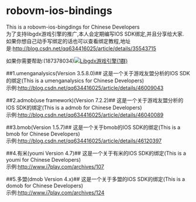 # robovm-ios-bindings #
This is a robovm-ios-bingdings for Chinese Developers  
为了支持libgdx游戏引擎的推广,本人会定期编写IOS SDK绑定,并且分享给大家.  
如果你想自己动手写绑定的话也可以查看绑定教程,地址是:http://blog.csdn.net/qq634416025/article/details/35543715

如果你需要帮助:(187378034)<a target="_blank" href="http://shang.qq.com/wpa/qunwpa?idkey=af5f189bdfd10974dcf3f549ed2209fdc51e166da3b03d06705419896501d1c5"><img border="0" src="http://pub.idqqimg.com/wpa/images/group.png" alt="Libgdx游戏引擎(1群)" title="Libgdx游戏引擎(1群)"></a>

##1.umenganalysics(Version 3.5.8.0)##
这是一个关于游戏友盟分析的IOS SDK的绑定(This is a umenganalysics for Chinese Developers)  
示例:http://blog.csdn.net/qq634416025/article/details/46009043

##2.admob(use framework)(Version 7.2.2)##
这是一个关于游戏友盟分析的IOS SDK的绑定(This is a admob for Chinese Developers)  
示例:http://blog.csdn.net/qq634416025/article/details/46040089 

##3.bmob(Version 1.5.7)##
这是一个关于bmob的IOS SDK的绑定(This is a bmob for Chinese Developers)  
示例:http://blog.csdn.net/qq634416025/article/details/46120397

##4.有米(youmi Version 4.7)##
这是一个关于有米的IOS SDK的绑定(This is a youmi for Chinese Developers)  
示例:http://www.i7play.com/archives/107

##5.多盟(dmob Version 4.x)##
这是一个关于多盟的IOS SDK的绑定(This is a domob for Chinese Developers)  
示例:http://www.i7play.com/archives/124
